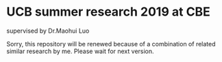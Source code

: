 # UCB summer research 2019 at CBE
supervised by Dr.Maohui Luo


Sorry, this repository will be renewed because of a combination of related similar research by me. Please wait for next version.
